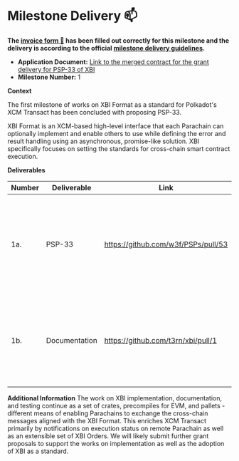# Milestone Delivery :mailbox:

**The [invoice form :pencil:](https://docs.google.com/forms/d/e/1FAIpQLSfmNYaoCgrxyhzgoKQ0ynQvnNRoTmgApz9NrMp-hd8mhIiO0A/viewform) has been filled out correctly for this milestone and the delivery is according to the official [milestone delivery guidelines](https://github.com/w3f/Grants-Program/blob/master/docs/milestone-deliverables-guidelines.md).**

* **Application Document:** [Link to the merged contract for the grant delivery for PSP-33 of XBI](https://github.com/w3f/Grants-Program/blob/master/applications/xbi-format-psp-t3rn.md)
* **Milestone Number:** 1

**Context** 

The first milestone of works on XBI Format as a standard for Polkadot's XCM Transact has been concluded with proposing PSP-33.

XBI Format is an XCM-based high-level interface that each Parachain can optionally implement and enable others to use while defining the error and result handling using an asynchronous, promise-like solution. XBI specifically focuses on setting the standards for cross-chain smart contract execution.

**Deliverables**

| Number | Deliverable   | Link | Notes                                                                                                                                    |
|--------|---------------|------|------------------------------------------------------------------------------------------------------------------------------------------|
| 1a.    | PSP-33        | https://github.com/w3f/PSPs/pull/53 | Milestone 1 of works on XBI resulted in producing PSP-33 in collaboration with Selected partners which sets requirements for XBI Format. | 
| 1b.    | Documentation | https://github.com/t3rn/xbi/pull/1 | Provide both inline documentation of the code and a basic tutorial in the form of tests that establishes XBI Format.                     | 

**Additional Information**
The work on XBI implementation, documentation, and testing continue as a set of crates, precompiles for EVM, and pallets - different means of enabling Parachains to exchange the cross-chain messages aligned with the XBI Format. This enriches XCM Transact primarily by notifications on execution status on remote Parachain as well as an extensible set of XBI Orders. We will likely submit further grant proposals to support the works on implementation as well as the adoption of XBI as a standard.